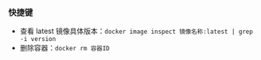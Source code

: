 ### 快捷键

- 查看 latest 镜像具体版本：`docker image inspect 镜像名称:latest | grep -i version`
- 删除容器：`docker rm 容器ID`
